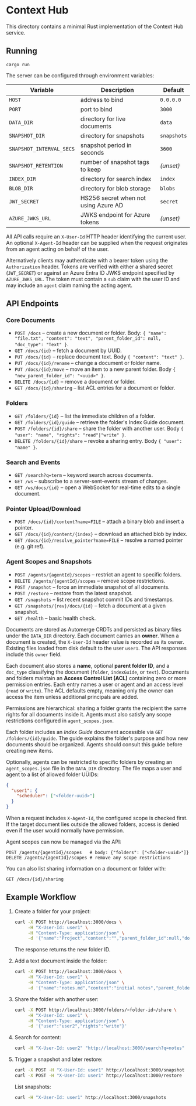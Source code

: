 # Context Hub

This directory contains a minimal Rust implementation of the Context Hub service.

## Running

```
cargo run
```

The server can be configured through environment variables:

| Variable | Description | Default |
|----------|-------------|---------|
| `HOST` | address to bind | `0.0.0.0` |
| `PORT` | port to bind | `3000` |
| `DATA_DIR` | directory for live documents | `data` |
| `SNAPSHOT_DIR` | directory for snapshots | `snapshots` |
| `SNAPSHOT_INTERVAL_SECS` | snapshot period in seconds | `3600` |
| `SNAPSHOT_RETENTION` | number of snapshot tags to keep | *(unset)* |
| `INDEX_DIR` | directory for search index | `index` |
| `BLOB_DIR` | directory for blob storage | `blobs` |
| `JWT_SECRET` | HS256 secret when not using Azure AD | `secret` |
| `AZURE_JWKS_URL` | JWKS endpoint for Azure tokens | *(unset)* |

All API calls require an `X-User-Id` HTTP header identifying the current user.
An optional `X-Agent-Id` header can be supplied when the request originates from
an agent acting on behalf of the user.

Alternatively clients may authenticate with a bearer token using the
`Authorization` header. Tokens are verified with either a shared secret
(`JWT_SECRET`) or against an Azure Entra ID JWKS endpoint specified by
`AZURE_JWKS_URL`. The token must contain a `sub` claim with the user ID and may
include an `agent` claim naming the acting agent.

## API Endpoints

### Core Documents

- `POST /docs` – create a new document or folder. Body:
  `{ "name": "file.txt", "content": "text", "parent_folder_id": null, "doc_type": "Text" }`.
- `GET /docs/{id}` – fetch a document by UUID.
- `PUT /docs/{id}` – replace document text. Body `{ "content": "text" }`.
- `PUT /docs/{id}/rename` – change a document or folder name.
- `PUT /docs/{id}/move` – move an item to a new parent folder. Body `{ "new_parent_folder_id": "<uuid>" }`.
- `DELETE /docs/{id}` – remove a document or folder.
- `GET /docs/{id}/sharing` – list ACL entries for a document or folder.

### Folders

- `GET /folders/{id}` – list the immediate children of a folder.
- `GET /folders/{id}/guide` – retrieve the folder's Index Guide document.
- `POST /folders/{id}/share` – share the folder with another user. Body `{ "user": "name", "rights": "read"|"write" }`.
- `DELETE /folders/{id}/share` – revoke a sharing entry. Body `{ "user": "name" }`.

### Search and Events

- `GET /search?q=term` – keyword search across documents.
- `GET /ws` – subscribe to a server-sent-events stream of changes.
- `GET /ws/docs/{id}` – open a WebSocket for real-time edits to a single document.

### Pointer Upload/Download

- `POST /docs/{id}/content?name=FILE` – attach a binary blob and insert a pointer.
- `GET /docs/{id}/content/{index}` – download an attached blob by index.
- `GET /docs/{id}/resolve_pointer?name=FILE` – resolve a named pointer (e.g. git ref).

### Agent Scopes and Snapshots

- `POST /agents/{agentId}/scopes` – restrict an agent to specific folders.
- `DELETE /agents/{agentId}/scopes` – remove scope restrictions.
- `POST /snapshot` – force an immediate snapshot of all documents.
- `POST /restore` – restore from the latest snapshot.
- `GET /snapshots` – list recent snapshot commit IDs and timestamps.
- `GET /snapshots/{rev}/docs/{id}` – fetch a document at a given snapshot.
- `GET /health` – basic health check.

Documents are stored as Automerge CRDTs and persisted as binary files under the `DATA_DIR` directory. Each document carries an **owner**. When a document is created, the `X-User-Id` header value is recorded as its owner. Existing files loaded from disk default to the user `user1`. The API responses include this `owner` field.

Each document also stores a **name**, optional **parent folder ID**, and a `doc_type` classifying the document (`folder`, `indexGuide`, or `text`).
Documents and folders maintain an **Access Control List (ACL)** containing zero or more permission entries. Each entry names a user or agent and an access level (`read` or `write`). The ACL defaults empty, meaning only the owner can access the item unless additional principals are added.

Permissions are hierarchical: sharing a folder grants the recipient the same rights for all documents inside it. Agents must also satisfy any scope restrictions configured in `agent_scopes.json`.

Each folder includes an *Index Guide* document accessible via `GET /folders/{id}/guide`. The guide explains the folder's purpose and how new documents should be organized. Agents should consult this guide before creating new items.

Optionally, agents can be restricted to specific folders by creating an
`agent_scopes.json` file in the `DATA_DIR` directory. The file maps a user and agent
to a list of allowed folder UUIDs:

```json
{
  "user1": {
    "scheduler": ["<folder-uuid>"]
  }
}
```

When a request includes `X-Agent-Id`, the configured scope is checked first. If
the target document lies outside the allowed folders, access is denied even if
the user would normally have permission.

Agent scopes can now be managed via the API:

```
POST /agents/{agentId}/scopes   # body: {"folders": ["<folder-uuid>"]}
DELETE /agents/{agentId}/scopes # remove any scope restrictions
```

You can also list sharing information on a document or folder with:

```
GET /docs/{id}/sharing
```

## Example Workflow

1. Create a folder for your project:

   ```bash
   curl -X POST http://localhost:3000/docs \
        -H "X-User-Id: user1" \
        -H "Content-Type: application/json" \
        -d '{"name":"Project","content":"","parent_folder_id":null,"doc_type":"Folder"}'
   ```

   The response returns the new folder ID.

2. Add a text document inside the folder:

   ```bash
   curl -X POST http://localhost:3000/docs \
        -H "X-User-Id: user1" \
        -H "Content-Type: application/json" \
        -d '{"name":"notes.md","content":"initial notes","parent_folder_id":"<folder-id>","doc_type":"Text"}'
   ```

3. Share the folder with another user:

   ```bash
   curl -X POST http://localhost:3000/folders/<folder-id>/share \
        -H "X-User-Id: user1" \
        -H "Content-Type: application/json" \
        -d '{"user":"user2","rights":"write"}'
   ```

4. Search for content:

   ```bash
   curl -H "X-User-Id: user2" "http://localhost:3000/search?q=notes"
   ```

5. Trigger a snapshot and later restore:

   ```bash
   curl -X POST -H "X-User-Id: user1" http://localhost:3000/snapshot
   curl -X POST -H "X-User-Id: user1" http://localhost:3000/restore
   ```

   List snapshots:

   ```bash
   curl -H "X-User-Id: user1" http://localhost:3000/snapshots
   ```
